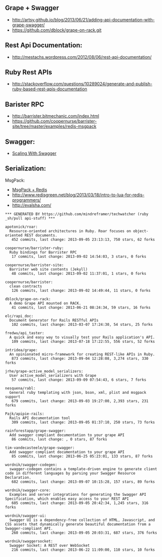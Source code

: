 ## Grape + Swagger
  - http://artsy.github.io/blog/2013/06/21/adding-api-documentation-with-grape-swagger/
  - https://github.com/dblock/grape-on-rack.git


## Rest Api Documentation:
  - http://mestachs.wordpress.com/2012/08/06/rest-api-documentation/


## Ruby Rest APIs
  - http://stackoverflow.com/questions/10289024/generate-and-publish-ruby-based-rest-apis-documentation


## Barister RPC
  - http://barrister.bitmechanic.com/index.html
  - https://github.com/coopernurse/barrister-site/tree/master/examples/redis-msgpack


## Swagger:
  - [Scaling With Swagger](http://de.slideshare.net/fehguy/scaling-with-swagger-11728693)


## Serialization:
  MsgPack:
  - [MsgPack + Redis](https://groups.google.com/forum/#!topic/redis-db/59s1gAnClHA)
  - http://www.redisgreen.net/blog/2013/03/18/intro-to-lua-for-redis-programmers/
  - http://evalsha.com/



<!-- PROJECTS_LIST_START -->
    *** GENERATED BY https://github.com/mindreframer/techwatcher (ruby _sh/pull api-stuff) *** 

    apotonick/roar:
      Resource-oriented architectures in Ruby. Roar focuses on object-oriented REST documents.
       452 commits, last change: 2013-09-05 23:13:13, 750 stars, 62 forks

    coopernurse/barrister-ruby:
      Ruby bindings for Barrister RPC
       17 commits, last change: 2013-09-02 14:54:03, 3 stars, 0 forks

    coopernurse/barrister-site:
      Barrister web site contents (Jekyll)
       48 commits, last change: 2013-09-02 11:37:01, 1 stars, 0 forks

    coopernurse/barrister:
      clean contracts
       126 commits, last change: 2013-09-02 14:49:44, 11 stars, 0 forks

    dblock/grape-on-rack:
      A demo Grape API mounted on RACK.
       41 commits, last change: 2013-06-21 08:24:34, 59 stars, 16 forks

    elc/rapi_doc:
      Document Generator for Rails RESTful APIs
       102 commits, last change: 2013-03-07 17:24:30, 54 stars, 25 forks

    fredwu/api_taster:
      A quick and easy way to visually test your Rails application's API.
       109 commits, last change: 2013-07-18 17:22:55, 556 stars, 52 forks

    intridea/grape:
      An opinionated micro-framework for creating REST-like APIs in Ruby.
       873 commits, last change: 2013-09-04 12:28:08, 3,274 stars, 330 forks

    jrhe/grape-active_model_serializers:
      User active_model_serializers with Grape
       57 commits, last change: 2013-09-09 07:54:43, 6 stars, 7 forks

    nesquena/rabl:
      General ruby templating with json, bson, xml, plist and msgpack support
       679 commits, last change: 2013-09-03 19:27:00, 2,393 stars, 231 forks

    Pajk/apipie-rails:
      Rails API documentation tool
       309 commits, last change: 2013-09-05 01:37:10, 250 stars, 73 forks

    rainforestapp/grape-swagger:
      Add swagger compliant documentation to your grape API
       86 commits, last change: , 0 stars, 87 forks

    tim-vandecasteele/grape-swagger:
      Add swagger compliant documentation to your grape API
       85 commits, last change: 2013-06-25 05:23:01, 133 stars, 87 forks

    wordnik/swagger-codegen:
      swagger-codegen contains a template-driven engine to generate client code in different languages by parsing your Swagger Resource Declaration.
       682 commits, last change: 2013-09-07 10:15:28, 157 stars, 89 forks

    wordnik/swagger-core:
      Examples and server integrations for generating the Swagger API Specification, which enables easy access to your REST API
       605 commits, last change: 2013-09-05 20:42:34, 1,245 stars, 316 forks

    wordnik/swagger-ui:
      Swagger UI is a dependency-free collection of HTML, Javascript, and CSS assets that dynamically generate beautiful documentation from a Swagger-compliant API.
       260 commits, last change: 2013-09-05 20:03:31, 687 stars, 376 forks

    wordnik/swaggersocket:
      Swagger Socket: A REST over WebSocket
       216 commits, last change: 2013-06-22 11:09:00, 110 stars, 10 forks
<!-- PROJECTS_LIST_END -->
